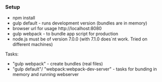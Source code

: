 ### Setup

- npm install  
- gulp default  - runs development version (bundles are in memory)
- browser url for usage http://localhost:8080  
- gulp webpack - to bundle app script for production
- node.js must be of version 7.0.0 (with 7.1.0 does`nt work. Tried on different machines)

Tasks:
- "gulp webpack" - create bundles (real files)
- "gulp default"/ "webpack:webpack-dev-server" - tasks for bunding in memory and running webserver